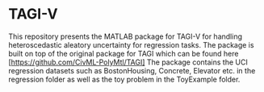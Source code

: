 # TAGI-V
This repository presents the MATLAB package for TAGI-V for handling heteroscedastic aleatory uncertainty for regression tasks. The package is built on top of the original package for TAGI which can be found here [https://github.com/CivML-PolyMtl/TAGI]
The package contains the UCI regression datasets such as BostonHousing, Concrete, Elevator etc. in the regression folder as well as the toy problem in the ToyExample folder.
